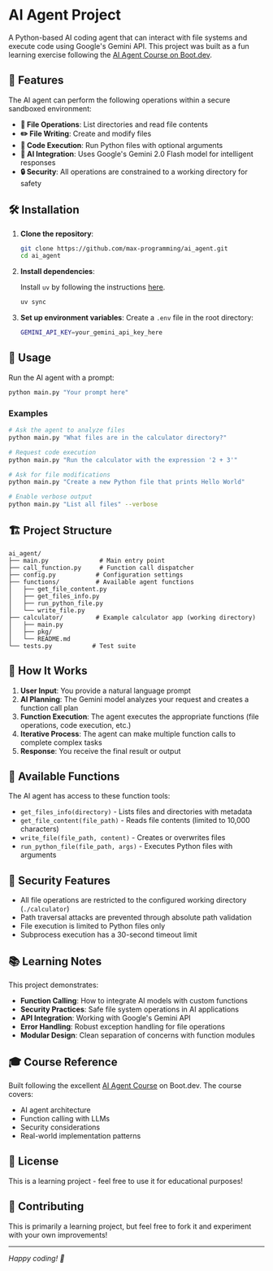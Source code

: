 # AI Agent Project

A Python-based AI coding agent that can interact with file systems and execute code using Google's Gemini API. This project was built as a fun learning exercise following the [AI Agent Course on Boot.dev](https://www.boot.dev/courses/build-ai-agent-python).

## 🚀 Features

The AI agent can perform the following operations within a secure sandboxed environment:

- **📁 File Operations**: List directories and read file contents
- **✏️ File Writing**: Create and modify files
- **🐍 Code Execution**: Run Python files with optional arguments
- **🤖 AI Integration**: Uses Google's Gemini 2.0 Flash model for intelligent responses
- **🔒 Security**: All operations are constrained to a working directory for safety

## 🛠️ Installation

1. **Clone the repository**:

   ```bash
   git clone https://github.com/max-programming/ai_agent.git
   cd ai_agent
   ```

2. **Install dependencies**:

   Install `uv` by following the instructions [here](https://docs.astral.sh/uv/getting-started/installation/).

   ```bash
   uv sync
   ```

3. **Set up environment variables**:
   Create a `.env` file in the root directory:
   ```bash
   GEMINI_API_KEY=your_gemini_api_key_here
   ```

## 🎯 Usage

Run the AI agent with a prompt:

```bash
python main.py "Your prompt here"
```

### Examples

```bash
# Ask the agent to analyze files
python main.py "What files are in the calculator directory?"

# Request code execution
python main.py "Run the calculator with the expression '2 + 3'"

# Ask for file modifications
python main.py "Create a new Python file that prints Hello World"

# Enable verbose output
python main.py "List all files" --verbose
```

## 🏗️ Project Structure

```
ai_agent/
├── main.py              # Main entry point
├── call_function.py     # Function call dispatcher
├── config.py           # Configuration settings
├── functions/          # Available agent functions
│   ├── get_file_content.py
│   ├── get_files_info.py
│   ├── run_python_file.py
│   └── write_file.py
├── calculator/         # Example calculator app (working directory)
│   ├── main.py
│   ├── pkg/
│   └── README.md
└── tests.py           # Test suite
```

## 🧠 How It Works

1. **User Input**: You provide a natural language prompt
2. **AI Planning**: The Gemini model analyzes your request and creates a function call plan
3. **Function Execution**: The agent executes the appropriate functions (file operations, code execution, etc.)
4. **Iterative Process**: The agent can make multiple function calls to complete complex tasks
5. **Response**: You receive the final result or output

## 🔧 Available Functions

The AI agent has access to these function tools:

- `get_files_info(directory)` - Lists files and directories with metadata
- `get_file_content(file_path)` - Reads file contents (limited to 10,000 characters)
- `write_file(file_path, content)` - Creates or overwrites files
- `run_python_file(file_path, args)` - Executes Python files with arguments

## 🔐 Security Features

- All file operations are restricted to the configured working directory (`./calculator`)
- Path traversal attacks are prevented through absolute path validation
- File execution is limited to Python files only
- Subprocess execution has a 30-second timeout limit

## 📚 Learning Notes

This project demonstrates:

- **Function Calling**: How to integrate AI models with custom functions
- **Security Practices**: Safe file system operations in AI applications
- **API Integration**: Working with Google's Gemini API
- **Error Handling**: Robust exception handling for file operations
- **Modular Design**: Clean separation of concerns with function modules

## 🎓 Course Reference

Built following the excellent [AI Agent Course](https://www.boot.dev/courses/build-ai-agent-python) on Boot.dev. The course covers:

- AI agent architecture
- Function calling with LLMs
- Security considerations
- Real-world implementation patterns

## 📝 License

This is a learning project - feel free to use it for educational purposes!

## 🤝 Contributing

This is primarily a learning project, but feel free to fork it and experiment with your own improvements!

---

_Happy coding! 🚀_
